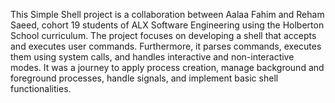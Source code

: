 This Simple Shell project is a collaboration between Aalaa Fahim and Reham Saeed, cohort 19 students of ALX Software Engineering using the Holberton School curriculum.
The project focuses on developing a shell that accepts and executes user commands. Furthermore, it parses commands, executes them using system calls, and handles interactive and non-interactive modes. It was a journey to apply process creation, manage background and foreground processes, handle signals, and implement basic shell functionalities.
